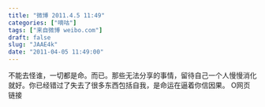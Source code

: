```yaml
---
title: "微博 2011.4.5 11:49"
categories: ["嘀咕"]
tags: ["来自微博 weibo.com"]
draft: false
slug: "JAAE4k"
date: "2011-04-05 11:49:00"
---
```


<p>不能去怪谁，一切都是命。而已。那些无法分享的事情，留待自己一个人慢慢消化就好。你已经错过了失去了很多东西包括自我，是命运在逼着你信因果。 O网页链接 ​​​​</p>
